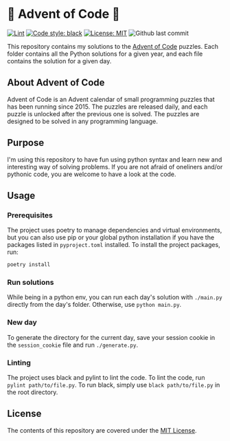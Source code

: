 # :christmas_tree: Advent of Code :christmas_tree:

[![Lint](https://github.com/TurtleSmoke/Advent-of-Code/actions/workflows/lint.yml/badge.svg)](https://github.com/TurtleSmoke/Advent-of-Code/actions/workflows/lint.yml)
[![Code style: black](https://img.shields.io/badge/code%20style-black-000000.svg)](https://github.com/psf/black)
[![License: MIT](https://img.shields.io/badge/license-MIT-green)](https://github.com/TurtleSmoke/Advent-of-Code)
![Github last commit](https://img.shields.io/github/last-commit/TurtleSmoke/Advent-of-Code)

This repository contains my solutions to the [Advent of Code](https://adventofcode.com/)
puzzles. Each folder contains all the Python solutions for a given year, and
each file contains the solution for a given day.

## About Advent of Code

Advent of Code is an Advent calendar of small programming puzzles that has
been running since 2015. The puzzles are released daily, and each puzzle
is unlocked after the previous one is solved. The puzzles are designed to be
solved in any programming language.

## Purpose

I'm using this repository to have fun using python syntax and learn new and
interesting way of solving problems. If you are not afraid of oneliners
and/or pythonic code, you are welcome to have a look at the code.

## Usage

### Prerequisites

The project uses poetry to manage dependencies and virtual environments, but
you can also use pip or your global python installation if you have the
packages listed in `pyproject.toml` installed. To install the project
packages, run:

```bash
poetry install
```

### Run solutions

While being in a python env, you can run each day's solution with `./main.py`
directly from the day's folder. Otherwise, use `python main.py`.

### New day

To generate the directory for the current day, save your session cookie in
the `session_cookie` file and run `./generate.py`.

### Linting

The project uses black and pylint to lint the code. To lint the code, run
`pylint path/to/file.py`. To run black, simply use `black path/to/file.py` in
the root directory.

## License

The contents of this repository are covered under the [MIT License](LICENSE).
